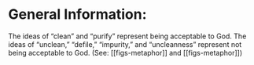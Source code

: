 # General Information:

The ideas of “clean” and “purify” represent being acceptable to God. The ideas of “unclean,” “defile,” “impurity,” and “uncleanness” represent not being acceptable to God. (See: [[figs-metaphor]] and [[figs-metaphor]])